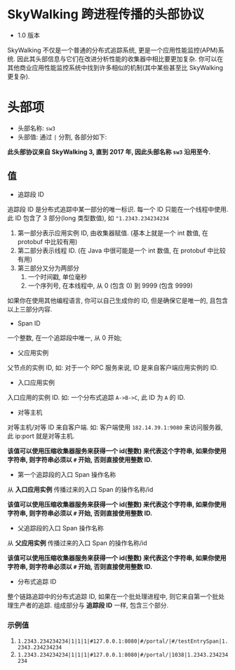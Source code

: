 # SkyWalking 跨进程传播的头部协议

* 1.0 版本

SkyWalking 不仅是一个普通的分布式追踪系统, 更是一个应用性能监控(APM)系统.
因此其头部信息与它们在改进分析性能的收集器中相比要更加复杂.
你可以在其他商业应用性能监控系统中找到许多相似的机制(其中某些甚至比 SkyWalking 更复杂).

# 头部项

* 头部名称: `sw3`
* 头部值: 通过 `|` 分割, 各部分如下:

**此头部协议来自 SkyWalking 3, 直到 2017 年, 因此头部名称 `sw3` 沿用至今.**

## 值

* 追踪段 ID

追踪段 ID 是分布式追踪中某一部分的唯一标识. 每一个 ID 只能在一个线程中使用. 此 ID 包含了 3 部分(long 类型数值), 如 `"1.2343.234234234`
  1) 第一部分表示应用实例 ID, 由收集器赋值. (基本上就是一个 int 数值, 在 protobuf 中比较有用)
  2) 第二部分表示线程 ID. (在 Java 中很可能是一个 int 数值, 在 protobuf 中比较有用)
  3) 第三部分又分为两部分
     1) 一个时间戳, 单位毫秒
     2) 一个序列号, 在本线程中, 从 0 (包含 0) 到 9999 (包含 9999)

如果你在使用其他编程语言, 你可以自己生成你的 ID, 但是确保它是唯一的, 且包含以上三部分内容.

* Span ID

一个整数, 在一个追踪段中唯一, 从 0 开始;

* 父应用实例

父节点的实例 ID, 如: 对于一个 RPC 服务来说, ID 是来自客户端应用实例的 ID.

* 入口应用实例

入口应用的实例 ID. 如: 一个分布式追踪 `A->B->C`, 此 ID 为 `A` 的 ID.

* 对等主机

对等主机/对等 ID 来自客户端. 如: 客户端使用 `182.14.39.1:9080` 来访问服务器, 此 ip:port 就是对等主机.

**该值可以使用压缩收集器服务来获得一个 id(整数) 来代表这个字符串, 如果你使用字符串, 则字符串必须以 `#` 开始, 否则直接使用整数 ID.**

* 第一个追踪段的入口 Span 操作名称

从 **入口应用实例** 传播过来的入口 Span 的操作名称/id

**该值可以使用压缩收集器服务来获得一个 id(整数) 来代表这个字符串, 如果你使用字符串, 则字符串必须以 `#` 开始, 否则直接使用整数 ID.**

* 父追踪段的入口 Span 操作名称

从 **父应用实例** 传播过来的入口 Span 的操作名称/id

**该值可以使用压缩收集器服务来获得一个 id(整数) 来代表这个字符串, 如果你使用字符串, 则字符串必须以 `#` 开始, 否则直接使用整数 ID.**

* 分布式追踪 ID

整个链路追踪中的分布式追踪 ID, 如果在一个批处理进程中, 则它来自第一个批处理生产者的追踪. 组成部分与 **追踪段 ID** 一样, 包含三个部分.

### 示例值
1. `1.2343.234234234|1|1|1|#127.0.0.1:8080|#/portal/|#/testEntrySpan|1.2343.234234234`
1. `1.2343.234234234|1|1|1|#127.0.0.1:8080|#/portal/|1038|1.2343.234234234`
